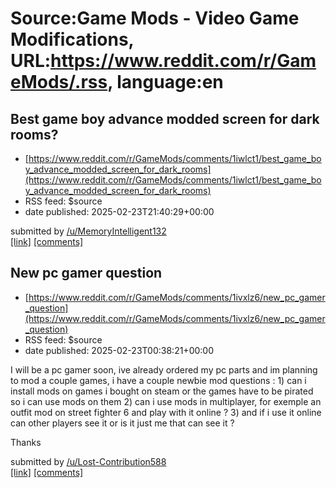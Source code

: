 # Source:Game Mods - Video Game Modifications, URL:https://www.reddit.com/r/GameMods/.rss, language:en

## Best game boy advance modded screen for dark rooms?
 - [https://www.reddit.com/r/GameMods/comments/1iwlct1/best_game_boy_advance_modded_screen_for_dark_rooms](https://www.reddit.com/r/GameMods/comments/1iwlct1/best_game_boy_advance_modded_screen_for_dark_rooms)
 - RSS feed: $source
 - date published: 2025-02-23T21:40:29+00:00

&#32; submitted by &#32; <a href="https://www.reddit.com/user/MemoryIntelligent132"> /u/MemoryIntelligent132 </a> <br/> <span><a href="https://www.reddit.com/r/GameMods/comments/1iwlct1/best_game_boy_advance_modded_screen_for_dark_rooms/">[link]</a></span> &#32; <span><a href="https://www.reddit.com/r/GameMods/comments/1iwlct1/best_game_boy_advance_modded_screen_for_dark_rooms/">[comments]</a></span>

## New pc gamer question
 - [https://www.reddit.com/r/GameMods/comments/1ivxlz6/new_pc_gamer_question](https://www.reddit.com/r/GameMods/comments/1ivxlz6/new_pc_gamer_question)
 - RSS feed: $source
 - date published: 2025-02-23T00:38:21+00:00

<!-- SC_OFF --><div class="md"><p>I will be a pc gamer soon, ive already ordered my pc parts and im planning to mod a couple games, i have a couple newbie mod questions : 1) can i install mods on games i bought on steam or the games have to be pirated so i can use mods on them 2) can i use mods in multiplayer, for exemple an outfit mod on street fighter 6 and play with it online ? 3) and if i use it online can other players see it or is it just me that can see it ?</p> <p>Thanks </p> </div><!-- SC_ON --> &#32; submitted by &#32; <a href="https://www.reddit.com/user/Lost-Contribution588"> /u/Lost-Contribution588 </a> <br/> <span><a href="https://www.reddit.com/r/GameMods/comments/1ivxlz6/new_pc_gamer_question/">[link]</a></span> &#32; <span><a href="https://www.reddit.com/r/GameMods/comments/1ivxlz6/new_pc_gamer_question/">[comments]</a></span>

